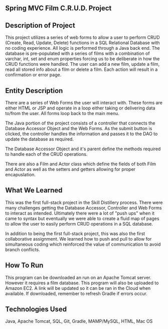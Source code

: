 ## Spring MVC Film C.R.U.D. Project


## Description of Project
This project utilizes a series of web forms to allow a user to perform CRUD (Create, Read, Update, Delete) functions in a SQL Relational Database with no coding experience. All logic is performed through a Java back end. The database is pre-populated with a series of films with a combination of varchar, int, set and enum properties forcing us to be deliberate in how the CRUD functions were handled. The user can add a new film, update a film, read all stored info about a film or delete a film. Each action will result in a confirmation or error page.


## Entity Description
There are a series of Web Forms the user will interact with. These forms are either HTML or JSP and operate in a loop either taking or delivering data to/from the user. All forms loop back to the main menu.

The Java portion of the project consists of a controller that connects the Database Accessor Object and the Web Forms. As the submit button is clicked, the controller handles the information and passes it to the DAO to update the database as required.

The Database Accessor Object and it's parent define the methods required to handle each of the CRUD operations.

There are also a Film and Actor class which define the fields of both Film and Actor as well as the setters and getters allowing for proper encapuslation.


## What We Learned
This was the first full-stack project in the Skill Distillery process. There were many challenges getting the Database Accessor, Controller and Web Forms to interact as intended. Ultimately there were a lot of "push ups" when it came to syntax but eventually we were able to create a fluid map of pages to allow the user to easily perform CRUD operations in a SQL database.

In addition to being the first full-stack project, this was also the first collaborative assignment. We learned how to push and pull to allow for simultaneous coding which reinforced the value of communication to avoid branch conflicts. 


## How To Run
This program can be downloaded an run on an Apache Tomcat server. However it requires a film database.
This program will also be uploaded to Amazon EC2. A link will be updated so it can be ran in the Cloud when available.
If downloaded, remember to refresh Gradle if errors occur.


## Technologies Used
Java, Apache Tomcat, SQL, Git, Gradle, MAMP/MySQL, HTML, Mac OS
